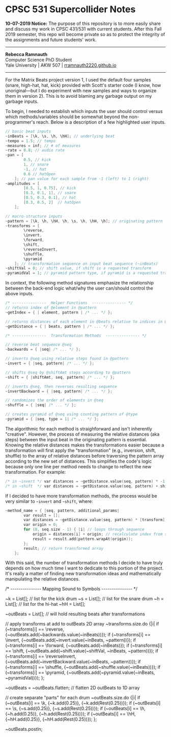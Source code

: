 # CPSC 531 Supercollider Notes

**10-07-2019 Notice:** The purpose of this repository is to more easily share and discuss my work in CPSC 431/531 with current students. After this Fall 2019 semester, this repo will become private so as to protect the integrity of the assignments and future students' work. 

---------
**Rebecca Ramnauth** </br>
Computer Science PhD Student </br>
Yale University | AKW 507 | [rramnauth2220.github.io](rramnauth2220.github.io) </br>

---------
For the Matrix Beats project version 1, I used the default four samples (snare, high-hat, hat, kick) provided with Scott's starter code (I know, how unoriginal&mdash;but I do experiment with new samples and ways to organize them in version 2). This is to avoid blaming any garbage output on my garbage inputs. 

To begin, I needed to establish which inputs the user should control versus which methods/variables should be somewhat beyond the non-programmer's reach. Below is a description of a few highlighted user inputs.

```cpp
// basic beat inputs
~inBeats = [\k, \s, \h, \hH]; // underlying beat
~tempo = 1.5; // tempo
~measures = inf; // # of measures
~rate = 0.8; // audio rate
~pan = [
		0.5, // kick
		1, // snare
		-1, // hat
		0.6 // hatOpen
	]; // pan value for each sample from -1 (left) to 1 (right)
~amplitudes = [
		[0.5, 1, 0.75], // kick
		[0.3, 0.1, 1], // snare
		[0.5, 0.3, 0.1], // hat
		[0.3, 0.5, 2]  // hatOpen
	];

// macro-structure inputs
~pattern = [\k, \h, \hH, \h, \s, \h, \hH, \h]; // originating pattern
~transforms = [
		\reverse,
		\invert,
		\forward,
		\shift,
		\reverseInvert,
		\shuffle,
		\pyramid
	]; // transformation sequence on input beat sequence (~inBeats)
~shiftVal = 0; // shift value, if shift is a requested transform
~pyramidVal = 1; // pyramid pattern type, if pyramid is a requested transform
```

In context, the following method signatures emphasize the relationship between the back-end logic what/why the user can/should control the above inputs.

```cpp
/* ---------------  Helper Functions  --------------- */
// returns index of @element in @pattern
~getIndex = { | element, pattern | /* ... */ };

// returns distances of each element in @beats relative to indices in @pattern
~getDistance = { | beats, pattern | /* ... */ };

/* ---------------  Transformation Methods  --------------- */

// reverse beat sequence @seq
~backwards = { |seq| /* ... */ };

// inverts @seq using relative steps found in @pattern
~invert = { |seq, pattern| /* ... */ };

// shifts @seq by @shiftAmt steps according to @pattern
~shift = { |shiftAmt, seq, pattern| /* ... */ };

// inverts @seq, then reverses resulting sequence
~invertBackward = { |seq, pattern| /* ... */ };

// randomizes the order of elements in @seq
~shuffle = { |seq| /* ... */ };

// creates pyramid of @seq using counting pattern of @type
~pyramid = { |seq, type = 1| /* ... */ };

```

The algorithmic for each method is straighforward and isn't inherently "creative". However, the process of measuring the relative distances (aka steps) between the input beat in the originating pattern is essential. Knowing the relative distances makes the transformations easier because a transformation will first apply the "transformation" (e.g., inversion, shift, shuffle) to the array of relative distances before traversing the pattern array according to the new set of distances. This simplifies the code's logic because only one line per method needs to change to reflect the new transformation. For example:

```cpp
/* in ~invert */ var distances = ~getDistance.value(seq, pattern) * -1;
/* in ~shift  */ var distances = ~getDistance.value(seq, pattern) + shiftAmt;
```

If I decided to have more transformation methods, the process would be very similar to ```~invert``` and ```~shift```, where:

```cpp
~method_name = { |seq, pattern, additional_params|
        var result = [];
        var distances = ~getDistance.value(seq, pattern) * [transform]; // get steps and apply transform
        var origin = 0;
        for (0, seq.size - 1) { |i| // loops through sequence
            origin = distances[i] + origin; // recalculate index from steps
            result = result.add(pattern.wrapAt(origin));
        };
        result; // return transformed array
    };
```

With this said, the number of transformation methods I decide to have truly depends on how much time I want to dedicate to this portion of the project. It's really a matter of finding new transformation ideas and mathematically manipulating the relative distances.



/* ---------------  Mapping Sound to Symbols --------------- */

~k = List[]; // list for the kick drum
~s = List[]; // list for the snare drum
~h = List[]; // list for the hi-hat
~hH = List[];

~outBeats = List[]; // will hold resulting beats after transformations

// apply transforms at add to outBeats 2D array
~transforms.size.do {|i|
	if (~transforms[i] == \reverse,       {~outBeats.add(~backwards.value(~inBeats))});
	if (~transforms[i] == \invert,        {~outBeats.add(~invert.value(~inBeats, ~pattern))});
	if (~transforms[i] == \forward,       {~outBeats.add(~inBeats)});
	if (~transforms[i] == \shift,         {~outBeats.add(~shift.value(~shiftVal, ~inBeats, ~pattern))});
	if (~transforms[i] == \reverseInvert, {~outBeats.add(~invertBackward.value(~inBeats, ~pattern))});
	if (~transforms[i] == \shuffle,       {~outBeats.add(~shuffle.value(~inBeats))});
	if (~transforms[i] == \pyramid,       {~outBeats.add(~pyramid.value(~inBeats, ~pyramidVal))});
};

~outBeats = ~outBeats.flatten; // flatten 2D outBeats to 1D array

// create separate "parts" for each drum
~outBeats.size.do {|i|
	if (~outBeats[i] == \k,  {~k.add(0.25)},  {~k.add(Rest(0.25))});
	if (~outBeats[i] == \s,  {~s.add(0.25)},  {~s.add(Rest(0.25))});
	if (~outBeats[i] == \h,  {~h.add(0.25)},  {~h.add(Rest(0.25))});
	if (~outBeats[i] == \hH, {~hH.add(0.25)}, {~hH.add(Rest(0.25))});
};

~outBeats.postln;
```